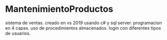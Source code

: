 # MantenimientoProductos
sistema de ventas. 
creado en vs 2019 usando c# y sql server. 
programacion en 4 capas. 
uso de procedimientos almacenados. 
login con diferentes tipos de usuarios.
